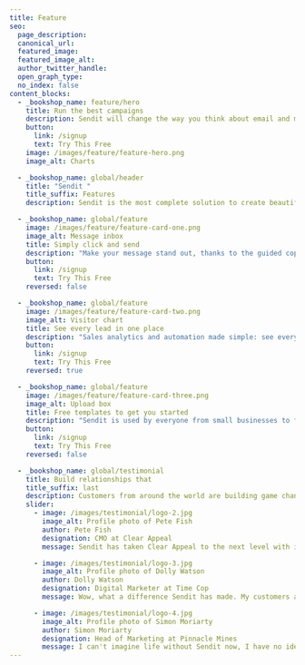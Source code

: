 ```yaml
---
title: Feature
seo:
  page_description:
  canonical_url:
  featured_image:
  featured_image_alt:
  author_twitter_handle:
  open_graph_type:
  no_index: false
content_blocks:
  - _bookshop_name: feature/hero
    title: Run the best campaigns
    description: Sendit will change the way you think about email and marketing automation.
    button:
      link: /signup
      text: Try This Free
    image: /images/feature/feature-hero.png
    image_alt: Charts

  - _bookshop_name: global/header
    title: "Sendit "
    title_suffix: Features
    description: Sendit is the most complete solution to create beautiful email designs, manage mails and send them out at the best price.

  - _bookshop_name: global/feature
    image: /images/feature/feature-card-one.png
    image_alt: Message inbox
    title: Simply click and send
    description: "Make your message stand out, thanks to the guided copywriting and design features, triggering a positive response from your customers."
    button:
      link: /signup
      text: Try This Free
    reversed: false

  - _bookshop_name: global/feature
    image: /images/feature/feature-card-two.png
    image_alt: Visitor chart
    title: See every lead in one place
    description: "Sales analytics and automation made simple: see every sales lead in one place, regardless of where it came from."
    button:
      link: /signup
      text: Try This Free
    reversed: true

  - _bookshop_name: global/feature
    image: /images/feature/feature-card-three.png
    image_alt: Upload box
    title: Free templates to get you started
    description: "Sendit is used by everyone from small businesses to fortune 500 companies. Browse our collection of email marketing templates and start sending beautiful emails in minutes."
    button:
      link: /signup
      text: Try This Free
    reversed: false

  - _bookshop_name: global/testimonial
    title: Build relationships that
    title_suffix: last
    description: Customers from around the world are building game changing email marketing campaigns.
    slider:
      - image: /images/testimonial/logo-2.jpg
        image_alt: Profile photo of Pete Fish
        author: Pete Fish
        designation: CMO at Clear Appeal
        message: Sendit has taken Clear Appeal to the next level with it's beautiful targetted email campaigns.

      - image: /images/testimonial/logo-3.jpg
        image_alt: Profile photo of Dolly Watson
        author: Dolly Watson
        designation: Digital Marketer at Time Cop
        message: Wow, what a difference Sendit has made. My customers are more engaged than ever.

      - image: /images/testimonial/logo-4.jpg
        image_alt: Profile photo of Simon Moriarty
        author: Simon Moriarty
        designation: Head of Marketing at Pinnacle Mines
        message: I can't imagine life without Sendit now, I have no idea how we were surviving before.
---
```

